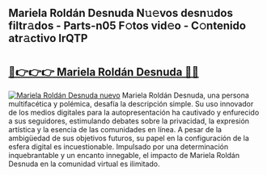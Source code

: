 ## Mariela Roldán Desnuda N𝚞𝚎vos desn𝚞dos filtr𝚊dos - Parts-n05 F𝚘tos vid𝚎o - C𝚘ntenido atr𝚊ctivo lrQTP

# <h2><a href="http://mb7um1r.tromn.icu/?c=Mariela+Rold%c3%a1n+Desnuda">🔗👉👉👉 Mariela Roldán Desnuda 🔗🔗</a></h2>

[![Mariela Roldán Desnuda nuevo](https://i.imgur.com/pEAQMta.gif)](http://mb7um1r.tromn.icu/?c=Mariela+Rold%c3%a1n+Desnuda)
Mariela Roldán Desnuda, una persona multifacética y polémica, desafía la descripción simple. Su uso innovador de los medios digitales para la autopresentación ha cautivado y enfurecido a sus seguidores, estimulando debates sobre la privacidad, la expresión artística y la esencia de las comunidades en línea. A pesar de la ambigüedad de sus objetivos futuros, su papel en la configuración de la esfera digital es incuestionable. Impulsado por una determinación inquebrantable y un encanto innegable, el impacto de Mariela Roldán Desnuda en la comunidad virtual es ilimitado.
